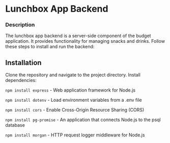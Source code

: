 # Lunchbox App Backend

### Description

The lunchbox app backend is a server-side component of the budget application. It provides functionality for managing snacks and drinks. Follow these steps to install and run the backend:

## Installation

Clone the repository and navigate to the project directory. Install dependencies:

`npm install express` - Web application framework for Node.js

`npm install dotenv` - Load environment variables from a .env file

`npm install cors` - Enable Cross-Origin Resource Sharing (CORS)

`npm install pg-promise` - An application that connects Node.js to the psql database

`npm install morgan` - HTTP request logger middleware for Node.js
